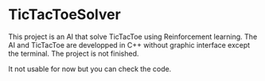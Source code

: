 # TicTacToeSolver
This project is an AI that solve TicTacToe using Reinforcement learning.
The AI and TicTacToe are developped in C++ without graphic interface except the terminal.
The project is not finished.

It not usable for now but you can check the code.
